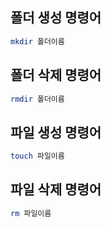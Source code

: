## 폴더 생성 명령어

```bash
mkdir 폴더이름
```

## 폴더 삭제 명령어

```bash
rmdir 폴더이름
```

## 파일 생성 명령어

```bash
touch 파일이름
```

## 파일 삭제 명령어

```bash
rm 파일이름
```
